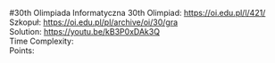 #30th Olimpiada Informatyczna
30th Olimpiad: https://oi.edu.pl/l/421/ <br />
Szkopuł: https://oi.edu.pl/pl/archive/oi/30/gra <br />
Solution: https://youtu.be/kB3P0xDAk3Q <br />
Time Complexity: <br />
Points:  <br />